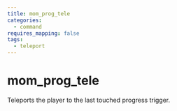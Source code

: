 ```yaml
---
title: mom_prog_tele
categories:
  - command
requires_mapping: false
tags:
  - teleport
---
```


# mom_prog_tele

Teleports the player to the last touched progress trigger.
